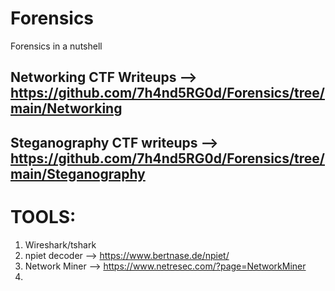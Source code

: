# Forensics
Forensics in a nutshell

## Networking CTF Writeups -->  https://github.com/7h4nd5RG0d/Forensics/tree/main/Networking 
## Steganography CTF writeups --> https://github.com/7h4nd5RG0d/Forensics/tree/main/Steganography  

# TOOLS:  
1) Wireshark/tshark  
2) npiet decoder --> https://www.bertnase.de/npiet/
3) Network Miner --> https://www.netresec.com/?page=NetworkMiner
4) 

